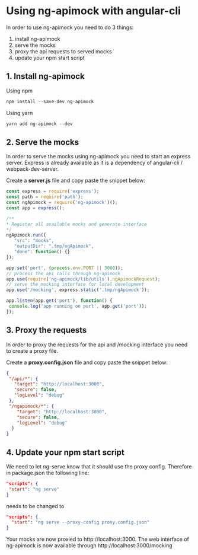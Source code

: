 # Using ng-apimock with angular-cli

In order to use ng-apimock you need to do 3 things:
1. install ng-apimock
2. serve the mocks
3. proxy the api requests to served mocks
4. update your npm start script
 
## 1. Install ng-apimock
 
Using npm
 ```javascript
npm install --save-dev ng-apimock
```

Using yarn
```javascript
yarn add ng-apimock --dev
```
 
## 2. Serve the mocks
In order to serve the mocks using ng-apimock you need to start an express server.
Express is already available as it is a dependency of angular-cli / webpack-dev-server.

Create a **server.js** file and copy paste the snippet below:
 ```javascript
const express = require('express');
const path = require('path');
const ngApimock = require('ng-apimock')();
const app = express();

/**
 * Register all available mocks and generate interface
 */
ngApimock.run({
    "src": "mocks",
    "outputDir": ".tmp/ngApimock",
    "done": function() {}
});

app.set('port', (process.env.PORT || 3000));
// process the api calls through ng-apimock
app.use(require('ng-apimock/lib/utils').ngApimockRequest);
// serve the mocking interface for local development
app.use('/mocking', express.static('.tmp/ngApimock'));

app.listen(app.get('port'), function() {
  console.log('app running on port', app.get('port'));
});
```

## 3. Proxy the requests
In order to proxy the requests for the api and /mocking interface you need to create a proxy file.

Create a **proxy.config.json** file and copy paste the snippet below:
 ```json
 {
  "/api/*": {
    "target": "http://localhost:3000",
    "secure": false,
    "logLevel": "debug"
  },
  "/ngapimock/*": {
     "target": "http://localhost:3000",
     "secure": false,
     "logLevel": "debug"
   }
 }
 ```
 
## 4. Update your npm start script
We need to let ng-serve know that it should use the proxy config. Therefore in package.json the following line:
 ```json
"scripts": {
  "start": "ng serve"
}
 ```
needs to be changed to
```json
"scripts": {
  "start": "ng serve --proxy-config proxy.config.json"
}
```
 
 
Your mocks are now proxied to http://localhost:3000.
The web interface of ng-apimock is now available through http://localhost:3000/mocking